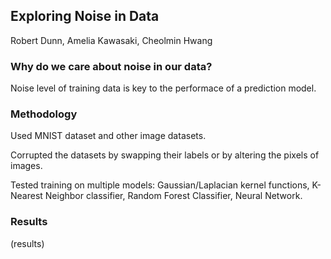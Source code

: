 ## Exploring Noise in Data
Robert Dunn, Amelia Kawasaki, Cheolmin Hwang

### Why do we care about noise in our data?

Noise level of training data is key to the performace of a prediction model.

### Methodology

Used MNIST dataset and other image datasets.

Corrupted the datasets by swapping their labels or by altering the pixels of images.

Tested training on multiple models: Gaussian/Laplacian kernel functions, K-Nearest Neighbor classifier, Random Forest Classifier, Neural Network.

### Results

(results)

